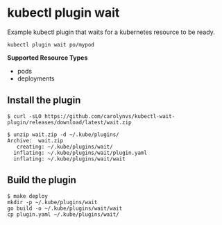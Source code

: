 # kubectl plugin wait
Example kubectl plugin that waits for a kubernetes resource to be ready.

```
kubectl plugin wait po/mypod
```

**Supported Resource Types**
* pods
* deployments

## Install the plugin
```console
$ curl -sLO https://github.com/carolynvs/kubectl-wait-plugin/releases/download/latest/wait.zip

$ unzip wait.zip -d ~/.kube/plugins/
Archive:  wait.zip
   creating: ~/.kube/plugins/wait/
  inflating: ~/.kube/plugins/wait/plugin.yaml
  inflating: ~/.kube/plugins/wait/wait
```

## Build the plugin
```console
$ make deploy
mkdir -p ~/.kube/plugins/wait
go build -o ~/.kube/plugins/wait/wait
cp plugin.yaml ~/.kube/plugins/wait/
```
